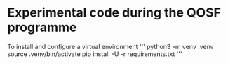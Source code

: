 # Experimental code during the QOSF programme

To install and configure a virtual environment
'''
python3 -m venv .venv
source .venv/bin/activate
pip install -U -r requirements.txt
''' 

 